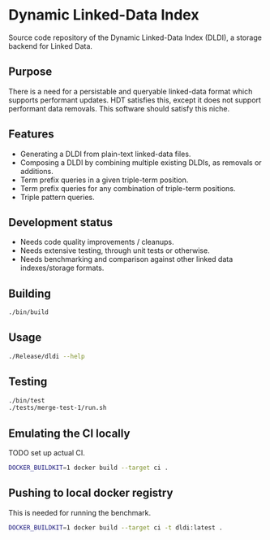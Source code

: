 # Dynamic Linked-Data Index

Source code repository of the Dynamic Linked-Data Index (DLDI), a storage backend for Linked Data. 

## Purpose

There is a need for a persistable and queryable linked-data format which supports performant updates. HDT satisfies this, except it does not support performant data removals. This software should satisfy this niche. 

## Features

 - Generating a DLDI from plain-text linked-data files.
 - Composing a DLDI by combining multiple existing DLDIs, as removals or additions. 
 - Term prefix queries in a given triple-term position.
 - Term prefix queries for any combination of triple-term positions.
 - Triple pattern queries. 

## Development status

 - Needs code quality improvements / cleanups. 
 - Needs extensive testing, through unit tests or otherwise.  
 - Needs benchmarking and comparison against other linked data indexes/storage formats. 

## Building

```bash
./bin/build
```

## Usage 

```bash
./Release/dldi --help
```

## Testing

```bash
./bin/test
./tests/merge-test-1/run.sh
```

## Emulating the CI locally

TODO set up actual CI. 

```bash
DOCKER_BUILDKIT=1 docker build --target ci .
```

## Pushing to local docker registry

This is needed for running the benchmark. 

```bash
DOCKER_BUILDKIT=1 docker build --target ci -t dldi:latest . 
```